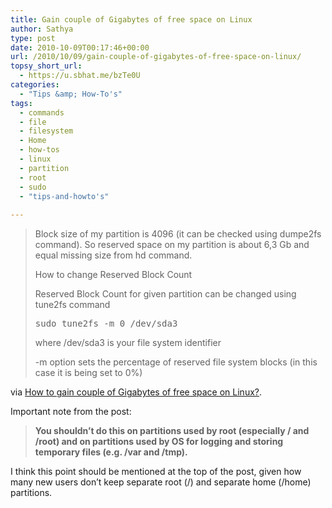 ```yaml
---
title: Gain couple of Gigabytes of free space on Linux
author: Sathya
type: post
date: 2010-10-09T00:17:46+00:00
url: /2010/10/09/gain-couple-of-gigabytes-of-free-space-on-linux/
topsy_short_url:
  - https://u.sbhat.me/bzTe0U
categories:
  - "Tips &amp; How-To's"
tags:
  - commands
  - file
  - filesystem
  - Home
  - how-tos
  - linux
  - partition
  - root
  - sudo
  - "tips-and-howto's"
  
---
```

> Block size of my partition is 4096 (it can be checked using dumpe2fs command). So reserved space on my partition is about 6,3 Gb and equal missing size from hd command.
> 
> How to change Reserved Block Count
> 
> Reserved Block Count for given partition can be changed using tune2fs command
> 
> <pre>sudo tune2fs -m 0 /dev/sda3</pre>
> 
> where /dev/sda3 is your file system identifier
> 
> -m option sets the percentage of reserved file system blocks (in this case it is being set to 0%)

via [How to gain couple of Gigabytes of free space on Linux?][1].

Important note from the post:

>  **You shouldn’t do this on partitions used by root (especially / and /root) and on partitions used by OS for logging and storing temporary files (e.g. /var and /tmp).**

I think this point should be mentioned at the top of the post, given how many new users don&#8217;t keep separate root (/) and separate home (/home) partitions.

 [1]: https://whileitcompiles.com/linux/how-to-gain-couple-of-gigabytes-of-free-space-on-linux/